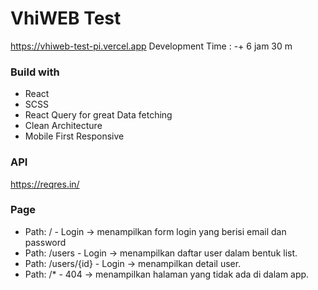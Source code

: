 # VhiWEB Test
https://vhiweb-test-pi.vercel.app
Development Time : -+ 6 jam 30 m
### Build with 
- React
- SCSS
- React Query for great Data fetching
- Clean Architecture
- Mobile First Responsive

### API
https://reqres.in/

### Page
- Path: / - Login → menampilkan form login yang berisi email dan password
- Path: /users - Login → menampilkan daftar user dalam bentuk list.
- Path: /users/{id} - Login → menampilkan detail user.
- Path: /* - 404 → menampilkan halaman yang tidak ada di dalam app.
